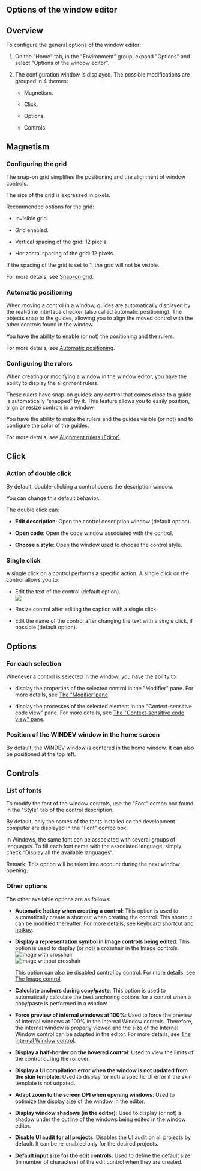 


## Options of the window editor
			



<a name="NOTE1"></a>
<a name="NOTE1_1"></a>


## Overview
<a name="overview_ELTTEXTE000294"></a>
To configure the general options of the window editor: 

1. On the "Home" tab, in the "Environment" group, expand "Options" and select "Options of the window editor". 

2. The configuration window is displayed. The possible modifications are grouped in 4 themes: 

	- Magnetism.

	- Click.

	- Options.

	- Controls.







<a name="NOTE2"></a>
<a name="NOTE2_1"></a>


## Magnetism
<a name="magnetism_ELTTEXTE000318"></a>


### Configuring the grid
<a name="configuring_the_grid_ELTPARAGRAPHE000038"></a>

The snap-on grid simplifies the positioning and the alignment of window controls.

The size of the grid is expressed in pixels.

Recommended options for the grid:

- Invisible grid.

- Grid enabled.

- Vertical spacing of the grid: 12 pixels.

- Horizontal spacing of the grid: 12 pixels.




If the spacing of the grid is set to 1, the grid will not be visible.

For more details, see [Snap-on grid](../Editeurs/2022002.md).


### Automatic positioning
<a name="automatic_positioning_ELTPARAGRAPHE000059"></a>

When moving a control in a window, guides are automatically displayed by the real-time interface checker (also called automatic positioning). The objects snap to the guides, allowing you to align the moved control with the other controls found in the window.

You have the ability to enable (or not) the positioning and the rulers. 

For more details, see [Automatic positioning](../Editeurs/2022003.md). 


### Configuring the rulers
<a name="configuring_the_rulers_ELTPARAGRAPHE000071"></a>

When creating or modifying a window in the window editor, you have the ability to display the alignment rulers. 

These rulers have snap-on guides: any control that comes close to a guide is automatically "snapped" by it. This feature allows you to easily position, align or resize controls in a window.

You have the ability to make the rulers and the guides visible (or not) and to configure the color of the guides. 

For more details, see [Alignment rulers (Editor)](../Editeurs/2022001.md). 

<a name="NOTE3"></a>
<a name="NOTE3_1"></a>


## Click
<a name="click_ELTTEXTE000354"></a>


### Action of double click
<a name="action_double_click_ELTPARAGRAPHE000089"></a>

By default, double-clicking a control opens the description window. 

You can change this default behavior. 

The double click can: 

- **Edit description**: Open the control description window (default option).

- **Open code**: Open the code window associated with the control. 

- **Choose a style**: Open the window used to choose the control style. 





### Single click
<a name="single_click_ELTPARAGRAPHE000114"></a>

A single click on a control performs a specific action. A single click on the control allows you to:

- Edit the text of the control (default option). <br>![](https://doc.pcsoft.fr/en-US/images/image.awp?langid=3&name=LibelleModifDirect.gif)


- Resize control after editing the caption with a single click. 

- Edit the name of the control after changing the text with a single click, if possible (default option).  




<a name="NOTE4"></a>
<a name="NOTE4_1"></a>


## Options
<a name="options_ELTTEXTE000384"></a>


### For each selection
<a name="for_each_selection_ELTPARAGRAPHE000128"></a>

Whenever a control is selected in the window, you have the ability to: 

- display the properties of the selected control in the "Modifier" pane. For more details, see [The "Modifier"pane](../Editeurs/2027006.md). 

- display the processes of the selected element in the "Context-sensitive code view" pane. For more details, see [The "Context-sensitive code view" pane](../Editeurs/2027033.md). 





### Position of the WINDEV window in the home screen
<a name="position_the_windev_window_the_home_screen_ELTPARAGRAPHE000142"></a>

By default, the WINDEV window is centered in the home window. It can also be positioned at the top left.

<a name="NOTE5"></a>
<a name="NOTE5_1"></a>


## Controls
<a name="controls_ELTTEXTE000420"></a>


### List of fonts
<a name="list_fonts_ELTPARAGRAPHE000163"></a>

To modify the font of the window controls, use the "Font" combo box found in the "Style" tab of the control description.

By default, only the names of the fonts installed on the development computer are displayed in the "Font" combo box.

In Windows, the same font can be associated with several groups of languages. To fill each font name with the associated language, simply check "Display all the available languages".

Remark: This option will be taken into account during the next window opening.


### Other options
<a name="other_options_ELTPARAGRAPHE000174"></a>

The other available options are as follows: 

- **Automatic hotkey when creating a control**: This option is used to automatically create a shortcut when creating the control. This shortcut can be modified thereafter. For more details, see [Keyboard shortcut and hotkey](../WDChamp/1014018.md). 

- **Display a representation symbol in Image controls being edited**: This option is used to display (or not) a crosshair in the Image controls. 
	<br>![Image with crosshair](https://doc.pcsoft.fr/en-US/images/image.awp?langid=3&name=Image_Mire%20-%20HC%20N%B0001.gif)<br>![Image without crosshair](https://doc.pcsoft.fr/en-US/images/image.awp?langid=3&name=Image_Mire%20-%20HC%20N%B0001%201.gif)

	This option can also be disabled control by control. For more details, see [The Image control](../WDChamp/1013218.md). 

- **Calculate anchors during copy/paste**: This option is used to automatically calculate the best anchoring options for a control when a copy/paste is performed in a window. 

- **Force preview of internal windows at 100%**: Used to force the preview of internal windows at 100% in the Internal Window controls. Therefore, the internal window is properly viewed and the size of the Internal Window control can be adapted in the editor. For more details, see [The Internal Window control](../WDChamp/1013255.md). 

- **Display a half-border on the hovered control**: Used to view the limits of the control during the rollover. 

- **Display a UI compilation error when the window is not updated from the skin template**: Used to display (or not) a specific UI error if the skin template is not udpated. 

- **Adapt zoom to the screen DPI when opening windows**: Used to optimize the display size of the window in the editor. 

- **Display window shadows (in the editor)**: Used to display (or not) a shadow under the outline of the windows being edited in the window editor. 

- **Disable UI audit for all projects**: Disables the UI audit on all projects by default. It can be re-enabled only for the desired projects. 

- **Default input size for the edit controls**: Used to define the default size (in number of characters) of the edit control when they are created.





